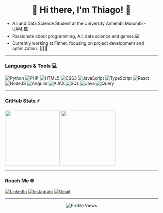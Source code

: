 <h1 align="center">👾 Hi there, I'm Thiago! 👾</h1>

<p align="center">
  <ul>
    <li>A.I and Data Science Student at the University Anhembi Morumbi - UAM.🏛️</li>
    <li>Passionate about programming, A.I, data science and games.💻</li>
    <li>Currently working at Finnet, focusing on project development and optimization. 👨🏻‍💻</li>
  </ul>
</p>

---

### Languages & Tools 💻

<p align="left">
  <img src="https://img.shields.io/badge/Python-3776AB?style=for-the-badge&logo=python&logoColor=white" alt="Python"/>
  <img src="https://img.shields.io/badge/PHP-777BB4?style=for-the-badge&logo=php&logoColor=white" alt="PHP"/>
  <img src="https://img.shields.io/badge/HTML5-E34F26?style=for-the-badge&logo=html5&logoColor=white" alt="HTML5"/>
  <img src="https://img.shields.io/badge/CSS3-1572B6?style=for-the-badge&logo=css3&logoColor=white" alt="CSS3"/>
  <img src="https://img.shields.io/badge/JavaScript-F7DF1E?style=for-the-badge&logo=javascript&logoColor=black" alt="JavaScript"/>
  <img src="https://img.shields.io/badge/TypeScript-007ACC?style=for-the-badge&logo=typescript&logoColor=white" alt="TypeScript"/>
  <img src="https://img.shields.io/badge/React-20232A?style=for-the-badge&logo=react&logoColor=61DAFB" alt="React"/>
  <img src="https://img.shields.io/badge/Node.js-339933?style=for-the-badge&logo=nodedotjs&logoColor=white" alt="NodeJS"/>
  <img src="https://img.shields.io/badge/Angular-DD0031?style=for-the-badge&logo=angular&logoColor=white" alt="Angular"/>
  <img src="https://img.shields.io/badge/AJAX-FF8C00?style=for-the-badge&logo=ajax&logoColor=white" alt="AJAX"/>
  <img src="https://img.shields.io/badge/SQL-003B57?style=for-the-badge&logo=postgresql&logoColor=white" alt="SQL"/>
  <img src="https://img.shields.io/badge/Java-007396?style=for-the-badge&logo=java&logoColor=white" alt="Java"/>
  <img src="https://img.shields.io/badge/jQuery-0769AD?style=for-the-badge&logo=jquery&logoColor=white" alt="jQuery"/>


  
</p>

---

### GitHub Stats ⚡

<p align="left">
  <img height="180em" src="https://github-readme-stats.vercel.app/api?username=diniz13&show_icons=true&theme=react&include_all_commits=true&count_private=true"/>
  <img height="180em" src="https://github-readme-stats.vercel.app/api/top-langs/?username=diniz13&layout=compact&langs_count=8&theme=react"/>
</p>


---

### Reach Me 🌐

<p align="left">
  <a href="https://www.linkedin.com/in/thiago-diniz-cabral-6051b21a3/"><img src="https://img.shields.io/badge/LinkedIn-0077B5?style=for-the-badge&logo=linkedin&logoColor=white" alt="LinkedIn"/></a>
  <a href="https://www.instagram.com/mendigxs/"><img src="https://img.shields.io/badge/Instagram-E4405F?style=for-the-badge&logo=instagram&logoColor=white" alt="Instagram"/></a>
  <a href="mailto:thiago.diniz.cabral@outlook.com"><img src="https://img.shields.io/badge/Gmail-D14836?style=for-the-badge&logo=gmail&logoColor=white" alt="Gmail"/></a>
</p>

---

<p align="center">
  <img src="https://komarev.com/ghpvc/?username=diniz13&color=blue" alt="Profile Views"/>
</p>
